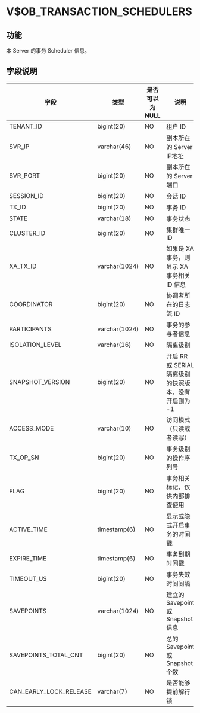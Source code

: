 # V$OB_TRANSACTION_SCHEDULERS

## 功能

本 Server 的事务 Scheduler 信息。

## 字段说明

| **字段** | **类型** | **是否可以为 NULL** | **说明** |
| --- | --- | --- | --- |
| TENANT_ID | bigint(20) | NO | 租户 ID |
| SVR_IP | varchar(46) | NO | 副本所在的 Server IP地址 |
| SVR_PORT | bigint(20) | NO | 副本所在的 Server 端口 |
| SESSION_ID | bigint(20) | NO | 会话 ID |
| TX_ID | bigint(20) | NO | 事务 ID |
| STATE | varchar(18) | NO | 事务状态 |
| CLUSTER_ID | bigint(20) | NO | 集群唯一 ID |
| XA_TX_ID | varchar(1024) | NO | 如果是 XA 事务，则显示 XA 事务相关 ID 信息 |
| COORDINATOR | bigint(20) | NO | 协调者所在的日志流 ID |
| PARTICIPANTS | varchar(1024) | NO | 事务的参与者信息 |
| ISOLATION_LEVEL | varchar(16) | NO | 隔离级别 |
| SNAPSHOT_VERSION | bigint(20)  | NO | 开启 RR  或 SERIAL 隔离级别的快照版本，没有开启则为 -1 |
| ACCESS_MODE | varchar(10) | NO | 访问模式（只读或者读写） |
| TX_OP_SN | bigint(20)  | NO | 事务级别的操作序列号 |
| FLAG | bigint(20)  | NO | 事务相关标记，仅供内部排查使用 |
| ACTIVE_TIME | timestamp(6) | NO | 显示或隐式开启事务的时间戳 |
| EXPIRE_TIME | timestamp(6)  | NO | 事务到期时间戳 |
| TIMEOUT_US | bigint(20)  | NO | 事务失效时间间隔 |
| SAVEPOINTS | varchar(1024) | NO | 建立的 Savepoint 或 Snapshot 信息 |
| SAVEPOINTS_TOTAL_CNT | bigint(20)  | NO | 总的 Savepoint 或 Snapshot 个数 |
| CAN_EARLY_LOCK_RELEASE | varchar(7) | NO | 是否能够提前解行锁 |
